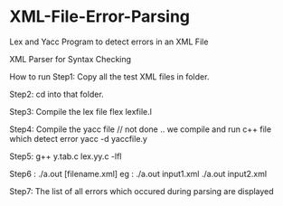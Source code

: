 XML-File-Error-Parsing
======================

Lex and Yacc Program to detect errors in an XML File

XML Parser for Syntax Checking


How to run
Step1: Copy all the test XML files in folder.

Step2: cd into that folder.

Step3: Compile the lex file
       flex lexfile.l
	
Step4: Compile the yacc file // not done .. we compile and run c++ file which detect error
       yacc -d yaccfile.y

Step5: g++ y.tab.c lex.yy.c -lfl

Step6 : ./a.out [filename.xml]
	eg : ./a.out input1.xml
	     ./a.out input2.xml
	     
Step7: The list of all errors which occured during parsing are displayed
	     


